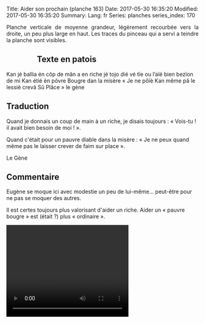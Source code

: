 Title: Aider son prochain (planche 163)
Date: 2017-05-30 16:35:20
Modified: 2017-05-30 16:35:20
Summary: 
Lang: fr
Series: planches
series_index: 170

<p style="text-align:justify;">Planche verticale de moyenne grandeur,
légèrement recourbée vers la droite, un peu plus large en haut. Les
traces du pinceau qui a servi a teindre la planche sont visibles.</p>

<figure class="image-block" style="float: left;">
  <img alt="" src="{static}/images/planche_163.png">
  <figcaption style="max-width: 319px"></figcaption>
</figure>

## Texte en patois

Kan jé ballia én côp de mân a en riche jé tojo dié vé tïe ou l’aïé
bien bezïon de mi Kan étié èn pôvre Bougre dan la misère « Je ne pôïè
Kan même pâ le lessiè crevâ Sû Plâce » le gène

## Traduction

Quand je donnais un coup de main à un riche, je disais toujours :
« Vois-tu ! il avait bien besoin de moi ! ».

Quand c'était pour un pauvre diable dans la misère : « Je ne peux
quand même pas le laisser crever de faim sur place ».

Le Gène

## Commentaire

Eugène se moque ici avec modestie un peu de lui-même… peut-être pour
ne pas se moquer des autres.

Il est certes toujours plus valorisant d'aider un riche. Aider un
« pauvre bougre » est (était ?) plus « ordinaire ».

<video width="320" height="240" controls>
  <source src="https://d1njpgd0ygatdn.cloudfront.net/video_163.mp4" type="video/mp4">
</video>

